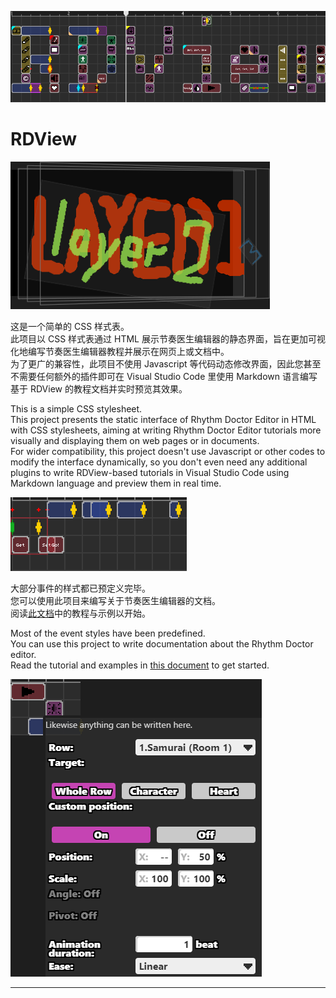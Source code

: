 ![alt text](images/title.png)

# RDView
![alt text](images/layers.png)

这是一个简单的 CSS 样式表。  
此项目以 CSS 样式表通过 HTML 展示节奏医生编辑器的静态界面，旨在更加可视化地编写节奏医生编辑器教程并展示在网页上或文档中。  
为了更广的兼容性，此项目不使用 Javascript 等代码动态修改界面，因此您甚至不需要任何额外的插件即可在 Visual Studio Code 里使用 Markdown 语言编写基于 RDView 的教程文档并实时预览其效果。

This is a simple CSS stylesheet.  
This project presents the static interface of Rhythm Doctor Editor in HTML with CSS stylesheets, aiming at writing Rhythm Doctor Editor tutorials more visually and displaying them on web pages or in documents.  
For wider compatibility, this project doesn't use Javascript or other codes to modify the interface dynamically, so you don't even need any additional plugins to write RDView-based tutorials in Visual Studio Code using Markdown language and preview them in real time.

![alt text](images/beats.png)

大部分事件的样式都已预定义完毕。  
您可以使用此项目来编写关于节奏医生编辑器的文档。  
阅读[此文档](tutorial_zh.md)中的教程与示例以开始。  

Most of the event styles have been predefined.  
You can use this project to write documentation about the Rhythm Doctor editor.  
Read the tutorial and examples in [this document](tutorial_en.md) to get started.

![alt text](images/descriptions.png)

---